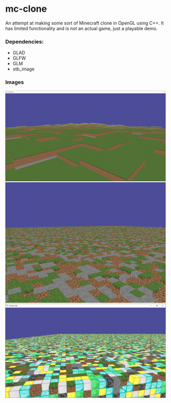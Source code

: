 # mc-clone
An attempt at making some sort of Minecraft clone in OpenGL using C++. It has limited functionality and is not an actual game, just a playable demo.

### Dependencies:
* GLAD
* GLFW
* GLM
* stb_image

### Images
![1](https://raw.githubusercontent.com/limepixl/mc-clone/master/mc-clone/images/1.png)
![2](https://raw.githubusercontent.com/limepixl/mc-clone/master/mc-clone/images/2.png)
![3](https://raw.githubusercontent.com/limepixl/mc-clone/master/mc-clone/images/3.png)
